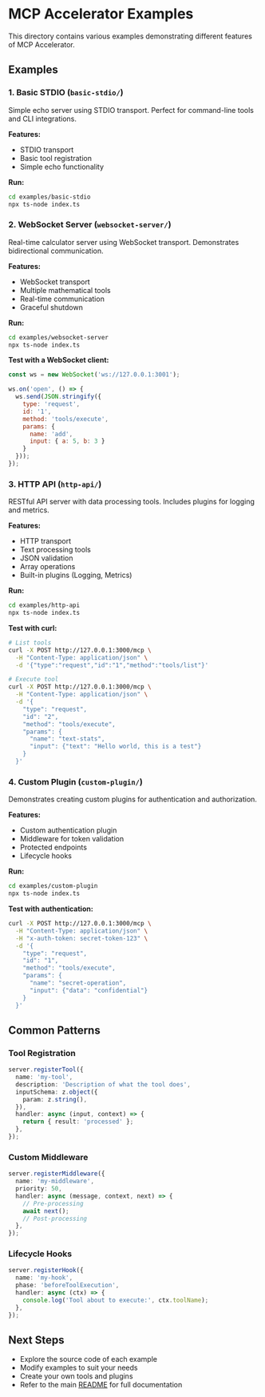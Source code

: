 # MCP Accelerator Examples

This directory contains various examples demonstrating different features of MCP Accelerator.

## Examples

### 1. Basic STDIO (`basic-stdio/`)

Simple echo server using STDIO transport. Perfect for command-line tools and CLI integrations.

**Features:**
- STDIO transport
- Basic tool registration
- Simple echo functionality

**Run:**
```bash
cd examples/basic-stdio
npx ts-node index.ts
```

### 2. WebSocket Server (`websocket-server/`)

Real-time calculator server using WebSocket transport. Demonstrates bidirectional communication.

**Features:**
- WebSocket transport
- Multiple mathematical tools
- Real-time communication
- Graceful shutdown

**Run:**
```bash
cd examples/websocket-server
npx ts-node index.ts
```

**Test with a WebSocket client:**
```javascript
const ws = new WebSocket('ws://127.0.0.1:3001');

ws.on('open', () => {
  ws.send(JSON.stringify({
    type: 'request',
    id: '1',
    method: 'tools/execute',
    params: {
      name: 'add',
      input: { a: 5, b: 3 }
    }
  }));
});
```

### 3. HTTP API (`http-api/`)

RESTful API server with data processing tools. Includes plugins for logging and metrics.

**Features:**
- HTTP transport
- Text processing tools
- JSON validation
- Array operations
- Built-in plugins (Logging, Metrics)

**Run:**
```bash
cd examples/http-api
npx ts-node index.ts
```

**Test with curl:**
```bash
# List tools
curl -X POST http://127.0.0.1:3000/mcp \
  -H "Content-Type: application/json" \
  -d '{"type":"request","id":"1","method":"tools/list"}'

# Execute tool
curl -X POST http://127.0.0.1:3000/mcp \
  -H "Content-Type: application/json" \
  -d '{
    "type": "request",
    "id": "2",
    "method": "tools/execute",
    "params": {
      "name": "text-stats",
      "input": {"text": "Hello world, this is a test"}
    }
  }'
```

### 4. Custom Plugin (`custom-plugin/`)

Demonstrates creating custom plugins for authentication and authorization.

**Features:**
- Custom authentication plugin
- Middleware for token validation
- Protected endpoints
- Lifecycle hooks

**Run:**
```bash
cd examples/custom-plugin
npx ts-node index.ts
```

**Test with authentication:**
```bash
curl -X POST http://127.0.0.1:3000/mcp \
  -H "Content-Type: application/json" \
  -H "x-auth-token: secret-token-123" \
  -d '{
    "type": "request",
    "id": "1",
    "method": "tools/execute",
    "params": {
      "name": "secret-operation",
      "input": {"data": "confidential"}
    }
  }'
```

## Common Patterns

### Tool Registration

```typescript
server.registerTool({
  name: 'my-tool',
  description: 'Description of what the tool does',
  inputSchema: z.object({
    param: z.string(),
  }),
  handler: async (input, context) => {
    return { result: 'processed' };
  },
});
```

### Custom Middleware

```typescript
server.registerMiddleware({
  name: 'my-middleware',
  priority: 50,
  handler: async (message, context, next) => {
    // Pre-processing
    await next();
    // Post-processing
  },
});
```

### Lifecycle Hooks

```typescript
server.registerHook({
  name: 'my-hook',
  phase: 'beforeToolExecution',
  handler: async (ctx) => {
    console.log('Tool about to execute:', ctx.toolName);
  },
});
```

## Next Steps

- Explore the source code of each example
- Modify examples to suit your needs
- Create your own tools and plugins
- Refer to the main [README](../README.md) for full documentation

